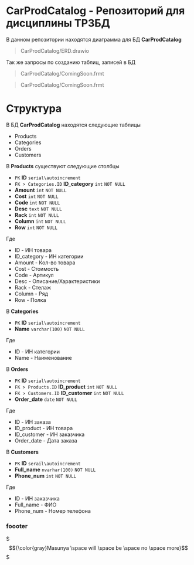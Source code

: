 # CarProdCatalog - Репозиторий для дисциплины ТРЗБД
В данном репозитории находятся диаграмма для БД **CarProdCatalog** 
>CarProdCatalog/ERD.drawio

Так же запросы по созданию таблиц, записей в БД
>CarProdCatalog/ComingSoon.frmt

>CarProdCatalog/ComingSoon.frmt

# Структура
В БД **CarProdCatalog** находятся следующие таблицы
* Products
* Categories
* Orders
* Customers

В **Products** существуют следующие столбцы
* `PK` **ID** `serial\autoincrement`
* `FK > Categories.ID` **ID_category** `int` `NOT NULL`
* **Amount** `int` `NOT NULL`
* **Cost** `int` `NOT NULL`
* **Code** `int` `NOT NULL`
* **Desc** `text` `NOT NULL`
* **Rack** `int` `NOT NULL`
* **Column** `int` `NOT NULL`
* **Row** `int` `NOT NULL`

Где 
* ID - ИН товара
* ID_category - ИН категории
* Amount - Кол-во товара
* Cost - Стоимость
* Code - Артикул
* Desc - Описание/Характеристики
* Rack - Стелаж
* Column - Ряд
* Row - Полка

В **Categories**
* `PK` **ID** `serial\autoincrement` 
* **Name** `varchar(100)` `NOT NULL`

Где 
* ID - ИН категории
* Name - Наименование

В **Orders**
* `PK` **ID** `serial\autoincrement`
* `FK > Products.ID` **ID_product** `int` `NOT NULL`
* `FK > Customers.ID` **ID_customer** `int` `NOT NULL`
* **Order_date** `date` `NOT NULL`

Где 
* ID - ИН заказа
* ID_product - ИН товара
* ID_customer - ИН заказчика
* Order_date - Дата заказа

В **Customers**
* `PK` **ID** `serail\autoincrement`
* **Full_name** `nvarhar(100)` `NOT NULL` 
* **Phone_num** `int` `NOT NULL`

Где 
* ID - ИН заказчика
* Full_name - ФИО
* Phone_num - Номер телефона

### foooter
 $$${\color{gray}Masunya \space will \space be \space no \space more}$$$
